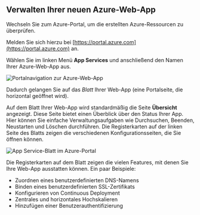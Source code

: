 ## <a name="manage-your-new-azure-web-app"></a>Verwalten Ihrer neuen Azure-Web-App

Wechseln Sie zum Azure-Portal, um die erstellten Azure-Ressourcen zu überprüfen.

Melden Sie sich hierzu bei [https://portal.azure.com](https://portal.azure.com) an.

Wählen Sie im linken Menü **App Services** und anschließend den Namen Ihrer Azure-Web-App aus.

![Portalnavigation zur Azure-Web-App](media/manage-azure-web-app/portal1.png)

Dadurch gelangen Sie auf das _Blatt_ Ihrer Web-App (eine Portalseite, die horizontal geöffnet wird).

Auf dem Blatt Ihrer Web-App wird standardmäßig die Seite **Übersicht** angezeigt. Diese Seite bietet einen Überblick über den Status Ihrer App. Hier können Sie einfache Verwaltungsaufgaben wie Durchsuchen, Beenden, Neustarten und Löschen durchführen. Die Registerkarten auf der linken Seite des Blatts zeigen die verschiedenen Konfigurationsseiten, die Sie öffnen können.

![App Service-Blatt im Azure-Portal](media/manage-azure-web-app/portal2.png)

Die Registerkarten auf dem Blatt zeigen die vielen Features, mit denen Sie Ihre Web-App ausstatten können. Ein paar Beispiele:

* Zuordnen eines benutzerdefinierten DNS-Namens
* Binden eines benutzerdefinierten SSL-Zertifikats
* Konfigurieren von Continuous Deployment
* Zentrales und horizontales Hochskalieren
* Hinzufügen einer Benutzerauthentifizierung